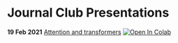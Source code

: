 # Journal Club Presentations

**19 Feb 2021** [Attention and transformers](https://github.com/striveworks/journal-club/blob/main/19Feb2021/attention-and-transformers.ipynb) [![Open In Colab](https://colab.research.google.com/assets/colab-badge.svg)](https://colab.research.google.com/github/striveworks/journal-club/blob/main/19Feb2021/attention-and-transformers.ipynb)


